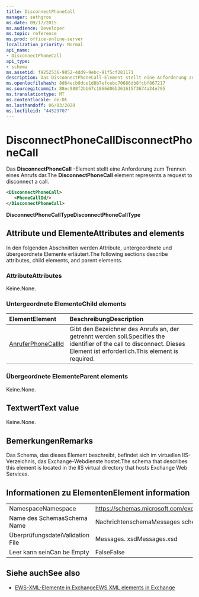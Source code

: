 ```yaml
---
title: DisconnectPhoneCall
manager: sethgros
ms.date: 09/17/2015
ms.audience: Developer
ms.topic: reference
ms.prod: office-online-server
localization_priority: Normal
api_name:
- DisconnectPhoneCall
api_type:
- schema
ms.assetid: f9252536-9852-4dd9-9ebc-91f5cf281171
description: Das DisconnectPhoneCall-Element stellt eine Anforderung zum Trennen eines Anrufs dar.
ms.openlocfilehash: 8d64ecb9dce1d8b7efcebc70686db8fcbf867217
ms.sourcegitcommit: 88ec988f2bb67c1866d06b361615f3674a24e795
ms.translationtype: MT
ms.contentlocale: de-DE
ms.lasthandoff: 06/03/2020
ms.locfileid: "44529707"
---
```

# <a name="disconnectphonecall"></a><span data-ttu-id="4ec7a-103">DisconnectPhoneCall</span><span class="sxs-lookup"><span data-stu-id="4ec7a-103">DisconnectPhoneCall</span></span>

<span data-ttu-id="4ec7a-104">Das **DisconnectPhoneCall** -Element stellt eine Anforderung zum Trennen eines Anrufs dar.</span><span class="sxs-lookup"><span data-stu-id="4ec7a-104">The **DisconnectPhoneCall** element represents a request to disconnect a call.</span></span> 
  
```xml
<DisconnectPhoneCall>
   <PhoneCallId/>
</DisconnectPhoneCall>
```

 <span data-ttu-id="4ec7a-105">**DisconnectPhoneCallType**</span><span class="sxs-lookup"><span data-stu-id="4ec7a-105">**DisconnectPhoneCallType**</span></span>
## <a name="attributes-and-elements"></a><span data-ttu-id="4ec7a-106">Attribute und Elemente</span><span class="sxs-lookup"><span data-stu-id="4ec7a-106">Attributes and elements</span></span>

<span data-ttu-id="4ec7a-107">In den folgenden Abschnitten werden Attribute, untergeordnete und übergeordnete Elemente erläutert.</span><span class="sxs-lookup"><span data-stu-id="4ec7a-107">The following sections describe attributes, child elements, and parent elements.</span></span>
  
### <a name="attributes"></a><span data-ttu-id="4ec7a-108">Attribute</span><span class="sxs-lookup"><span data-stu-id="4ec7a-108">Attributes</span></span>

<span data-ttu-id="4ec7a-109">Keine.</span><span class="sxs-lookup"><span data-stu-id="4ec7a-109">None.</span></span>
  
### <a name="child-elements"></a><span data-ttu-id="4ec7a-110">Untergeordnete Elemente</span><span class="sxs-lookup"><span data-stu-id="4ec7a-110">Child elements</span></span>

|<span data-ttu-id="4ec7a-111">**Element**</span><span class="sxs-lookup"><span data-stu-id="4ec7a-111">**Element**</span></span>|<span data-ttu-id="4ec7a-112">**Beschreibung**</span><span class="sxs-lookup"><span data-stu-id="4ec7a-112">**Description**</span></span>|
|:-----|:-----|
|[<span data-ttu-id="4ec7a-113">Anrufer</span><span class="sxs-lookup"><span data-stu-id="4ec7a-113">PhoneCallId</span></span>](phonecallid.md) <br/> |<span data-ttu-id="4ec7a-114">Gibt den Bezeichner des Anrufs an, der getrennt werden soll.</span><span class="sxs-lookup"><span data-stu-id="4ec7a-114">Specifies the identifier of the call to disconnect.</span></span> <span data-ttu-id="4ec7a-115">Dieses Element ist erforderlich.</span><span class="sxs-lookup"><span data-stu-id="4ec7a-115">This element is required.</span></span>  <br/> |
   
### <a name="parent-elements"></a><span data-ttu-id="4ec7a-116">Übergeordnete Elemente</span><span class="sxs-lookup"><span data-stu-id="4ec7a-116">Parent elements</span></span>

<span data-ttu-id="4ec7a-117">Keine.</span><span class="sxs-lookup"><span data-stu-id="4ec7a-117">None.</span></span>
  
## <a name="text-value"></a><span data-ttu-id="4ec7a-118">Textwert</span><span class="sxs-lookup"><span data-stu-id="4ec7a-118">Text value</span></span>

<span data-ttu-id="4ec7a-119">Keine.</span><span class="sxs-lookup"><span data-stu-id="4ec7a-119">None.</span></span>
  
## <a name="remarks"></a><span data-ttu-id="4ec7a-120">Bemerkungen</span><span class="sxs-lookup"><span data-stu-id="4ec7a-120">Remarks</span></span>

<span data-ttu-id="4ec7a-121">Das Schema, das dieses Element beschreibt, befindet sich im virtuellen IIS-Verzeichnis, das Exchange-Webdienste hostet.</span><span class="sxs-lookup"><span data-stu-id="4ec7a-121">The schema that describes this element is located in the IIS virtual directory that hosts Exchange Web Services.</span></span>
  
## <a name="element-information"></a><span data-ttu-id="4ec7a-122">Informationen zu Elementen</span><span class="sxs-lookup"><span data-stu-id="4ec7a-122">Element information</span></span>

|||
|:-----|:-----|
|<span data-ttu-id="4ec7a-123">Namespace</span><span class="sxs-lookup"><span data-stu-id="4ec7a-123">Namespace</span></span>  <br/> |https://schemas.microsoft.com/exchange/services/2006/messages  <br/> |
|<span data-ttu-id="4ec7a-124">Name des Schemas</span><span class="sxs-lookup"><span data-stu-id="4ec7a-124">Schema Name</span></span>  <br/> |<span data-ttu-id="4ec7a-125">Nachrichtenschema</span><span class="sxs-lookup"><span data-stu-id="4ec7a-125">Messages schema</span></span>  <br/> |
|<span data-ttu-id="4ec7a-126">Überprüfungsdatei</span><span class="sxs-lookup"><span data-stu-id="4ec7a-126">Validation File</span></span>  <br/> |<span data-ttu-id="4ec7a-127">Messages. xsd</span><span class="sxs-lookup"><span data-stu-id="4ec7a-127">Messages.xsd</span></span>  <br/> |
|<span data-ttu-id="4ec7a-128">Leer kann sein</span><span class="sxs-lookup"><span data-stu-id="4ec7a-128">Can be Empty</span></span>  <br/> |<span data-ttu-id="4ec7a-129">False</span><span class="sxs-lookup"><span data-stu-id="4ec7a-129">False</span></span>  <br/> |
   
## <a name="see-also"></a><span data-ttu-id="4ec7a-130">Siehe auch</span><span class="sxs-lookup"><span data-stu-id="4ec7a-130">See also</span></span>

- [<span data-ttu-id="4ec7a-131">EWS-XML-Elemente in Exchange</span><span class="sxs-lookup"><span data-stu-id="4ec7a-131">EWS XML elements in Exchange</span></span>](ews-xml-elements-in-exchange.md)

